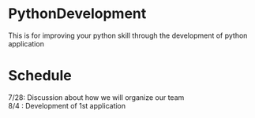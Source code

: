 # PythonDevelopment
This is for improving your python skill through the development of python application

# Schedule 
7/28: Discussion about how we will organize our team  
8/4 : Development of 1st application
